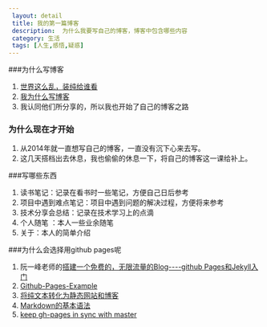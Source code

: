 ```yaml
---
 layout: detail
 title: 我的第一篇博客
 description:  为什么我要写自己的博客，博客中包含哪些内容
 category: 生活
 tags: [人生,感悟,疑惑]
---
```


###为什么写博客

 1. [世界这么乱，装纯给谁看](https://github.com/beiyuu/Github-Pages-Example/blob/master/_posts/blog/2011-12-18-why-blog.md)
 2. [我为什么写博客](http://www.cnblogs.com/bangerlee/archive/2011/09/11/2173632.html)
 3. 我认同他们所分享的，所以我也开始了自己的博客之路

### 为什么现在才开始
 1. 从2014年就一直想写自己的博客，一直没有沉下心来去写。
 2. 这几天搭档出去休息，我也偷偷的休息一下，将自己的博客这一课给补上。

###写哪些东西
 1. 读书笔记：记录在看书时一些笔记，方便自己日后参考
 2. 项目中遇到难点笔记：项目中遇到问题的解决过程，方便将来参考
 3. 技术分享会总结：记录在技术学习上的点滴
 4. 个人随笔 ：本人一些业余随笔
 5. 关于：本人的简单介绍
 
###为什么会选择用github pages呢
 1. 阮一峰老师的[搭建一个免费的，无限流量的Blog----github Pages和Jekyll入门](http://www.ruanyifeng.com/blog/2012/08/blogging_with_jekyll.html)
 2. [Github-Pages-Example](https://github.com/beiyuu/Github-Pages-Example/blob/master/_posts/blog/2011-12-18-why-blog.md)
 3. [将纯文本转化为静态网站和博客](http://jekyll.bootcss.com/)
 4. [Markdown的基本语法](http://www.appinn.com/markdown/#link)
 5. [keep gh-pages in sync with master]( http://lea.verou.me/2011/10/easily-keep-gh-pages-in-sync-with-master/)





